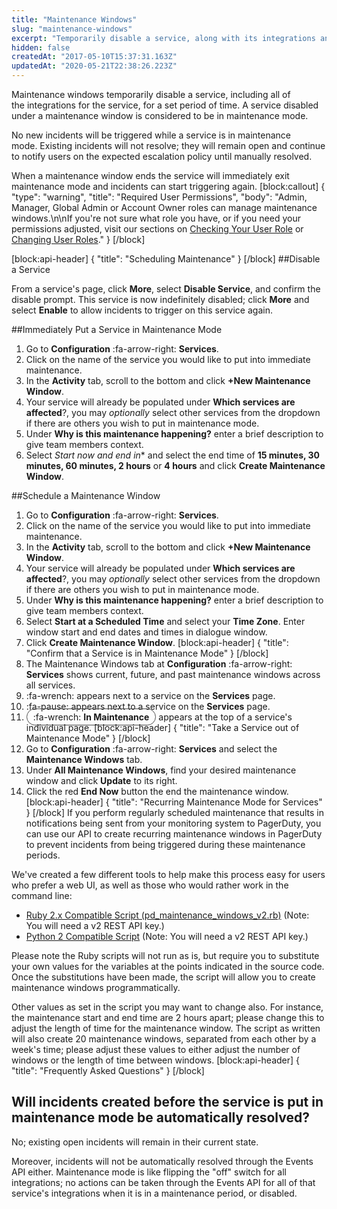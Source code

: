 ```yaml
---
title: "Maintenance Windows"
slug: "maintenance-windows"
excerpt: "Temporarily disable a service, along with its integrations and incidents"
hidden: false
createdAt: "2017-05-10T15:37:31.163Z"
updatedAt: "2020-05-21T22:38:26.223Z"
---
```

Maintenance windows temporarily disable a service, including all of the integrations for the service, for a set period of time. A service disabled under a maintenance window is considered to be in maintenance mode.

No new incidents will be triggered while a service is in maintenance mode. Existing incidents will not resolve; they will remain open and continue to notify users on the expected escalation policy until manually resolved.

When a maintenance window ends the service will immediately exit maintenance mode and incidents can start triggering again.
[block:callout]
{
  "type": "warning",
  "title": "Required User Permissions",
  "body": "Admin, Manager, Global Admin or Account Owner roles can manage maintenance windows.\n\nIf you're not sure what role you have, or if you need your permissions adjusted, visit our sections on [Checking Your User Role](https://support.pagerduty.com/v1/docs/user-roles#section-checking-your-user-role) or [Changing User Roles](https://support.pagerduty.com/docs/user-roles#section-changing-user-roles)."
}
[/block]

[block:api-header]
{
  "title": "Scheduling Maintenance"
}
[/block]
##Disable a Service

From a service's page, click **More**, select **Disable Service**, and confirm the disable prompt. This service is now indefinitely disabled; click **More** and select **Enable** to allow incidents to trigger on this service again.

##Immediately Put a Service in Maintenance Mode

1. Go to **Configuration** :fa-arrow-right: **Services**.
2. Click on the name of the service you would like to put into immediate maintenance.
3. In the **Activity** tab, scroll to the bottom and click **+New Maintenance Window**.
4. Your service will already be populated under **Which services are affected**?, you may *optionally* select other services from the dropdown if there are others you wish to put in maintenance mode.
5. Under **Why is this maintenance happening?** enter a brief description to give team members context.
6. Select *Start now and end in** and select the end time of **15 minutes, 30 minutes, 60 minutes, 2 hours** or **4 hours** and click **Create Maintenance Window**.

##Schedule a Maintenance Window

1. Go to **Configuration** :fa-arrow-right: **Services**.
2. Click on the name of the service you would like to put into immediate maintenance.
3. In the **Activity** tab, scroll to the bottom and click **+New Maintenance Window**.
4. Your service will already be populated under **Which services are affected**?, you may *optionally* select other services from the dropdown if there are others you wish to put in maintenance mode.
5. Under **Why is this maintenance happening?** enter a brief description to give team members context.
6. Select **Start at a Scheduled Time** and select your **Time Zone**. Enter window start and end dates and times in dialogue window.
5. Click **Create Maintenance Window**.
[block:api-header]
{
  "title": "Confirm that a Service is in Maintenance Mode"
}
[/block]
1. The Maintenance Windows tab at **Configuration** :fa-arrow-right: **Services** shows current, future, and past maintenance windows across all services. 
2. :fa-wrench: appears next to a service on the **Services** page.
3. :fa-pause: appears next to a service on the **Services** page.
4. <span style="border: 1px solid #484848 !important; border-radius: 25px; padding: 4px 10px;">:fa-wrench: <strong>In Maintenance</strong></span> appears at the top of a service's individual page.
[block:api-header]
{
  "title": "Take a Service out of Maintenance Mode"
}
[/block]
1. Go to **Configuration** :fa-arrow-right: **Services** and select the **Maintenance Windows** tab.
2. Under **All Maintenance Windows**, find your desired maintenance window and click **Update** to its right.
3. Click the red **End Now** button the end the maintenance window.
[block:api-header]
{
  "title": "Recurring Maintenance Mode for Services"
}
[/block]
If you perform regularly scheduled maintenance that results in notifications being sent from your monitoring system to PagerDuty, you can use our API to create recurring maintenance windows in PagerDuty to prevent incidents from being triggered during these maintenance periods.

We've created a few different tools to help make this process easy for users who prefer a web UI, as well as those who would rather work in the command line:

* [Ruby 2.x Compatible Script (pd_maintenance_windows_v2.rb)](https://gist.github.com/lfepp/16a670d7a5e21afa5302401c2fe91653) (Note: You will need a v2 REST API key.) 
* [Python 2 Compatible Script](https://gist.github.com/lfepp/32afebc59aa4b88a733bcc1b4f7236f9) (Note: You will need a v2 REST API key.) 

Please note the Ruby scripts will not run as is, but require you to substitute your own values for the variables at the points indicated in the source code. Once the substitutions have been made, the script will allow you to create maintenance windows programmatically.

Other values as set in the script you may want to change also. For instance, the maintenance start and end time are 2 hours apart; please change this to adjust the length of time for the maintenance window. The script as written will also create 20 maintenance windows, separated from each other by a week's time; please adjust these values to either adjust the number of windows or the length of time between windows.
[block:api-header]
{
  "title": "Frequently Asked Questions"
}
[/block]
## Will incidents created before the service is put in maintenance mode be automatically resolved?

No; existing open incidents will remain in their current state.

Moreover, incidents will not be automatically resolved through the Events API either. Maintenance mode is like flipping the "off" switch for all integrations; no actions can be taken through the Events API for all of that service's integrations when it is in a maintenance period, or disabled.